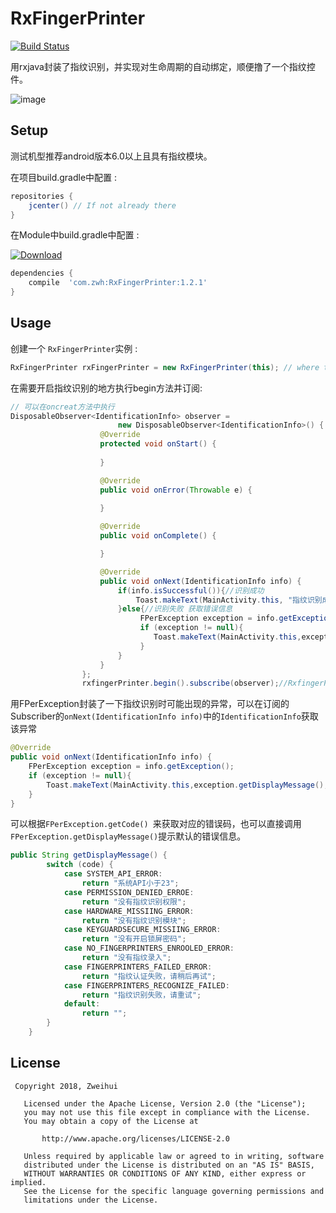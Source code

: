 # RxFingerPrinter

[![Build Status](https://api.travis-ci.org/tbruyelle/RxPermissions.svg?branch=master)](https://travis-ci.org/tbruyelle/RxPermissions)

用rxjava封装了指纹识别，并实现对生命周期的自动绑定，顺便撸了一个指纹控件。

![image](https://github.com/Zweihui/RxFingerPrinter/blob/master/gif/ScreenShot.gif)

## Setup

测试机型推荐android版本6.0以上且具有指纹模块。

在项目build.gradle中配置 :

```gradle
repositories {
    jcenter() // If not already there
}
```
在Module中build.gradle中配置 :

[ ![Download](https://api.bintray.com/packages/zhangweihui0503/maven/RxFingerPrinter/images/download.svg?version=1.2.1) ](https://bintray.com/zhangweihui0503/maven/RxFingerPrinter/1.2.1/link)
```gradle
dependencies {
    compile  'com.zwh:RxFingerPrinter:1.2.1'
}
```

## Usage

创建一个 `RxFingerPrinter`实例  :

```java
RxFingerPrinter rxFingerPrinter = new RxFingerPrinter(this); // where this is an Activity instance
```
在需要开启指纹识别的地方执行begin方法并订阅:

```java
// 可以在oncreat方法中执行
DisposableObserver<IdentificationInfo> observer =
                        new DisposableObserver<IdentificationInfo>() {
                    @Override
                    protected void onStart() {
                        
                    }

                    @Override
                    public void onError(Throwable e) {
                    
                    }

                    @Override
                    public void onComplete() {

                    }

                    @Override
                    public void onNext(IdentificationInfo info) {
                        if(info.isSuccessful()){//识别成功
                            Toast.makeText(MainActivity.this, "指纹识别成功", Toast.LENGTH_SHORT).show();
                        }else{//识别失败 获取错误信息
                             FPerException exception = info.getException();
                             if (exception != null){
                                Toast.makeText(MainActivity.this,exception.getDisplayMessage(),Toast.LENGTH_SHORT).show();
                             }
                        }
                    }
                };
                rxfingerPrinter.begin().subscribe(observer);//RxfingerPrinter会自动在onPause()时暂停指纹监听，onResume()时恢复指纹监听)
```


用FPerException封装了一下指纹识别时可能出现的异常，可以在订阅的Subscriber的`onNext(IdentificationInfo info)`中的`IdentificationInfo`获取该异常
```java
@Override
public void onNext(IdentificationInfo info) {
    FPerException exception = info.getException();
    if (exception != null){
        Toast.makeText(MainActivity.this,exception.getDisplayMessage(),Toast.LENGTH_SHORT).show();
    }
}
```
可以根据```FPerException.getCode() ```来获取对应的错误码，也可以直接调用```FPerException.getDisplayMessage()```提示默认的错误信息。
```java
public String getDisplayMessage() {
        switch (code) {
            case SYSTEM_API_ERROR:
                return "系统API小于23";
            case PERMISSION_DENIED_ERROE:
                return "没有指纹识别权限";
            case HARDWARE_MISSIING_ERROR:
                return "没有指纹识别模块";
            case KEYGUARDSECURE_MISSIING_ERROR:
                return "没有开启锁屏密码";
            case NO_FINGERPRINTERS_ENROOLED_ERROR:
                return "没有指纹录入";
            case FINGERPRINTERS_FAILED_ERROR:
                return "指纹认证失败，请稍后再试";
            case FINGERPRINTERS_RECOGNIZE_FAILED:
                return "指纹识别失败，请重试";
            default:
                return "";
        }
    }
 ```
 
 
 ## License
``` 
 Copyright 2018, Zweihui 
  
   Licensed under the Apache License, Version 2.0 (the "License");
   you may not use this file except in compliance with the License.
   You may obtain a copy of the License at 
 
       http://www.apache.org/licenses/LICENSE-2.0 

   Unless required by applicable law or agreed to in writing, software
   distributed under the License is distributed on an "AS IS" BASIS,
   WITHOUT WARRANTIES OR CONDITIONS OF ANY KIND, either express or implied.
   See the License for the specific language governing permissions and
   limitations under the License.
```
